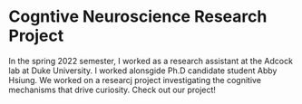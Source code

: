 # Cogntive Neuroscience Research Project
In the spring 2022 semester, I worked as a research assistant at the Adcock lab at Duke University. I worked alonsgide Ph.D candidate student Abby Hsiung. We worked on a researcj project investigating the cognitive mechanisms that drive curiosity. Check out our project!
